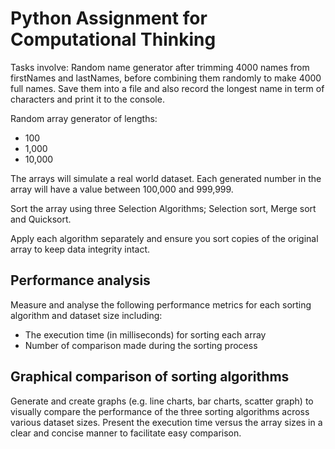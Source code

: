 # Python Assignment for Computational Thinking

Tasks involve:
Random name generator after trimming 4000 names from firstNames and lastNames, before combining them randomly to make 4000 full names. Save them into a file and also record the longest name in term of characters and print it to the console.

Random array generator of lengths:

- 100
- 1,000
- 10,000

The arrays will simulate a real world dataset. Each generated number in the array will have a value between 100,000 and 999,999.

Sort the array using three Selection Algorithms; Selection sort, Merge sort and Quicksort.

Apply each algorithm separately and ensure you sort copies of the original array to keep data integrity intact.

## Performance analysis

Measure and analyse the following performance metrics for each sorting algorithm and dataset size including:

- The execution time (in milliseconds) for sorting each array
- Number of comparison made during the sorting process

## Graphical comparison of sorting algorithms

Generate and create graphs (e.g. line charts, bar charts, scatter graph) to visually compare the performance of the three sorting algorithms across various dataset sizes.
Present the execution time versus the array sizes in a clear and concise manner to facilitate easy comparison.
